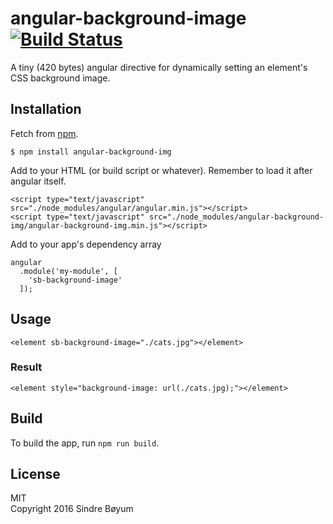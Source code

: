 # angular-background-image [![Build Status](https://travis-ci.org/boyum/angular-background-image.svg?branch=master)](https://travis-ci.org/Boyum/angular-background-image)
A tiny (420 bytes) angular directive for dynamically setting an element's CSS background image.

## Installation
Fetch from [npm](https://www.npmjs.com/package/angular-background-img).
``` 
$ npm install angular-background-img
``` 

Add to your HTML (or build script or whatever). Remember to load it after angular itself.
```
<script type="text/javascript" src="./node_modules/angular/angular.min.js"></script>
<script type="text/javascript" src="./node_modules/angular-background-img/angular-background-img.min.js"></script>
```

Add to your app's dependency array
``` 
angular
  .module('my-module', [
    'sb-background-image'
  ]);
```


## Usage
```
<element sb-background-image="./cats.jpg"></element>
```

### Result
```
<element style="background-image: url(./cats.jpg);"></element> 
```

## Build
To build the app, run `npm run build`.

## License

MIT  
Copyright 2016 Sindre Bøyum
